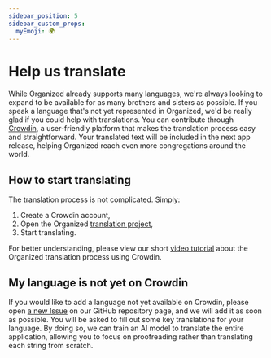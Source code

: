 ```yaml
---
sidebar_position: 5
sidebar_custom_props:
  myEmoji: 🌍
---
```


# Help us translate

While Organized already supports many languages, we're always looking to expand to be available for as many brothers and sisters as possible. If you speak a language that's not yet represented in Organized, we'd be really glad if you could help with translations. You can contribute through [Crowdin](https://crowdin.com/project/organized), a user-friendly platform that makes the translation process easy and straightforward. Your translated text will be included in the next app release, helping Organized reach even more congregations around the world.

## How to start translating

The translation process is not complicated. Simply:

1. Create a Crowdin account,
2. Open the Organized [translation project](https://crowdin.com/project/organized),
3. Start translating.

For better understanding, please view our short [video tutorial](https://www.youtube.com/watch?v=GG5q_NkfD6s) about the Organized translation process using Crowdin.

## My language is not yet on Crowdin

If you would like to add a language not yet available on Crowdin, please open [a new Issue](https://github.com/sws2apps/organized-app/issues/new?assignees=\\\\\\\\\&labels=i18n\\\\\\\\\&projects=\\\\\\\\\&template=new_language_request.yml\\\\\\\\\&title=%5BLanguage%5D+-+New+Language+Request) on our GitHub repository page, and we will add it as soon as possible. You will be asked to fill out some key translations for your language. By doing so, we can train an AI model to translate the entire application, allowing you to focus on proofreading rather than translating each string from scratch.
